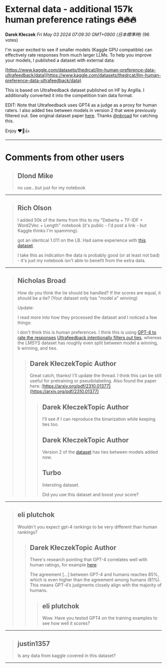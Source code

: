 # External data - additional 157k human preference ratings 🔥🔥🔥

**Darek Kłeczek** *Fri May 03 2024 07:09:30 GMT+0900 (日本標準時)* (96 votes)

I'm super excited to see if smaller models (Kaggle GPU compatible) can effectively rate responses from much larger LLMs. To help you improve your models, I published a dataset with external data:

[https://www.kaggle.com/datasets/thedrcat/llm-human-preference-data-ultrafeedback/data](https://www.kaggle.com/datasets/thedrcat/llm-human-preference-data-ultrafeedback/data)

This is based on Ultrafeedback dataset published on HF by Argilla. I additionally converted it into the competition train data format. 

EDIT: Note that Ultrafeedback uses GPT4 as a judge as a proxy for human raters. I also added ties between models in version 2 that were previously filtered out. See original dataset paper [here](https://arxiv.org/pdf/2310.01377). Thanks [@nbroad](https://www.kaggle.com/nbroad) for catching this. 

Enjoy ❤️🙏👍



---

 # Comments from other users

> ## Dlond Mike
> 
> no use…but just for my notebook
> 
> 
> 


---

> ## Rich Olson
> 
> I added 50k of the items from this to my "Deberta + TF-IDF + Word2Vec + Length" notebook (it's public - I'd post a link - but Kaggle thinks I'm spamming).
> 
> got an identical 1.011 on the LB.  Had same experience with [this dataset](https://www.kaggle.com/competitions/lmsys-chatbot-arena/discussion/500973).
> 
> I take this as indication the data is probably good (or at least not bad) - it's just my notebook isn't able to benefit from the extra data.
> 
> 
> 


---

> ## Nicholas Broad
> 
> How do you think the tie should be handled? If the scores are equal, it should be a tie? (Your dataset only has "model a" winning)
> 
> Update:
> 
> I read more into how they processed the dataset and I noticed a few things:
> 
> I don't think this is human preferences. I think this is using [GPT-4 to rate the responses](https://github.com/OpenBMB/UltraFeedback/tree/main?tab=readme-ov-file#introduction)
> [Ultrafeedback intentionally filters out ties](https://huggingface.co/datasets/argilla/ultrafeedback-binarized-preferences/blob/main/README.md#dataset-processing), whereas the LMSYS dataset has roughly even split between model a winning, b winning, and ties.  
> 
> 
> > ## Darek KłeczekTopic Author
> > 
> > Great catch, thanks! I'll update the thread. I think this can be still useful for pretraining or pseudolabeling. Also found the paper here: [https://arxiv.org/pdf/2310.01377](https://arxiv.org/pdf/2310.01377)
> > 
> > 
> > 
> > > ## Darek KłeczekTopic Author
> > > 
> > > I'll see if I can reproduce the binarization while keeping ties too. 
> > > 
> > > 
> > > 
> > > ## Darek KłeczekTopic Author
> > > 
> > > Version 2 of the [dataset](https://www.kaggle.com/datasets/thedrcat/llm-human-preference-data-ultrafeedback) has ties between models added now. 
> > > 
> > > 
> > > 
> > > ## Turbo
> > > 
> > > Intersting dataset.
> > > 
> > > Did you use this dataset and boost your score?
> > > 
> > > 
> > > 


---

> ## eli plutchok
> 
> Wouldn't you expect gpt-4 rankings to be very different than human rankings? 
> 
> 
> 
> > ## Darek KłeczekTopic Author
> > 
> > There's research pointing that GPT-4 correlates well with human ratings, for example [here](https://arxiv.org/pdf/2306.05685):
> > 
> > The agreement […] between GPT-4 and humans reaches 85%, which is even higher than the agreement among humans (81%). This means GPT-4’s judgments closely align with the majority of humans.
> > 
> > 
> > 
> > > ## eli plutchok
> > > 
> > > Wow. Have you tested GPT4 on the training examples to see how well it scores?
> > > 
> > > 
> > > 


---

> ## justin1357
> 
> Is any data from kaggle covered in this dataset?
> 
> 
> 


---

